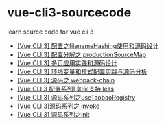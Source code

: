 # vue-cli3-sourcecode
learn source code for vue cli 3

* [[Vue CLI 3] 配置之filenameHashing使用和源码设计](https://segmentfault.com/a/1190000016216299)
* [[Vue CLI 3] 配置分解之 productionSourceMap](https://segmentfault.com/a/1190000016209779)
* [[Vue CLI 3] 多页应用实践和源码设计](https://segmentfault.com/a/1190000016206160)
* [[Vue CLI 3] 环境变量和模式配置实践与源码分析](https://segmentfault.com/a/1190000016194157)
* [[Vue CLI 3] 源码之 webpack-chain](https://segmentfault.com/a/1190000016186073)
* [[Vue CLI 3 配置系列] 如何支持 less](https://segmentfault.com/a/1190000016174999)
* [[Vue CLI 3] 源码系列之useTaobaoRegistry](https://segmentfault.com/a/1190000016172604)
* [[Vue CLI 3]源码系列之 invoke](https://segmentfault.com/a/1190000016164471)
* [[Vue CLI 3] 源码系列之init](https://segmentfault.com/a/1190000016150955)
